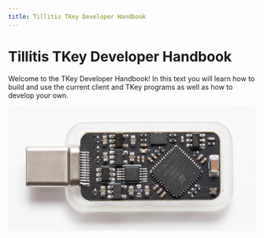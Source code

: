 ```yaml
---
title: Tillitis TKey Developer Handbook
---
```


# Tillitis TKey Developer Handbook

Welcome to the TKey Developer Handbook! In this text you will learn
how to build and use the current client and TKey programs as well as
how to develop your own.

![TKey](images/mta1-usb-v1.jpg)
